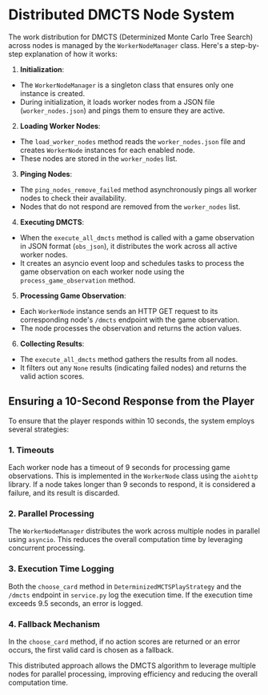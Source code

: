 # Distributed DMCTS Node System

The work distribution for DMCTS (Determinized Monte Carlo Tree Search) across nodes is managed by the `WorkerNodeManager` class. Here's a step-by-step explanation of how it works:

1. **Initialization**:

- The `WorkerNodeManager` is a singleton class that ensures only one instance is created.
- During initialization, it loads worker nodes from a JSON file (`worker_nodes.json`) and pings them to ensure they are active.

2. **Loading Worker Nodes**:

- The `load_worker_nodes` method reads the `worker_nodes.json` file and creates `WorkerNode` instances for each enabled node.
- These nodes are stored in the `worker_nodes` list.

3. **Pinging Nodes**:

- The `ping_nodes_remove_failed` method asynchronously pings all worker nodes to check their availability.
- Nodes that do not respond are removed from the `worker_nodes` list.

4. **Executing DMCTS**:

- When the `execute_all_dmcts` method is called with a game observation in JSON format (`obs_json`), it distributes the work across all active worker nodes.
- It creates an asyncio event loop and schedules tasks to process the game observation on each worker node using the `process_game_observation` method.

5. **Processing Game Observation**:

- Each `WorkerNode` instance sends an HTTP GET request to its corresponding node's `/dmcts` endpoint with the game observation.
- The node processes the observation and returns the action values.

6. **Collecting Results**:

- The `execute_all_dmcts` method gathers the results from all nodes.
- It filters out any `None` results (indicating failed nodes) and returns the valid action scores.

## Ensuring a 10-Second Response from the Player

To ensure that the player responds within 10 seconds, the system employs several strategies:

### 1. Timeouts

Each worker node has a timeout of 9 seconds for processing game observations. This is implemented in the `WorkerNode` class using the `aiohttp` library. If a node takes longer than 9 seconds to respond, it is considered a failure, and its result is discarded.

### 2. Parallel Processing

The `WorkerNodeManager` distributes the work across multiple nodes in parallel using `asyncio`. This reduces the overall computation time by leveraging concurrent processing.

### 3. Execution Time Logging

Both the `choose_card` method in `DeterminizedMCTSPlayStrategy` and the `/dmcts` endpoint in `service.py` log the execution time. If the execution time exceeds 9.5 seconds, an error is logged.

### 4. Fallback Mechanism

In the `choose_card` method, if no action scores are returned or an error occurs, the first valid card is chosen as a fallback.

This distributed approach allows the DMCTS algorithm to leverage multiple nodes for parallel processing, improving efficiency and reducing the overall computation time.
